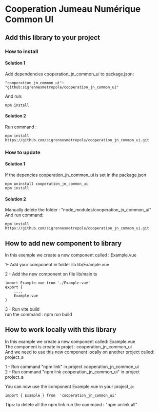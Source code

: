 # Cooperation Jumeau Numérique Common UI
## Add this library to your project
### How to install 

#### Solution 1
Add dependencies cooperation_jn_common_ui to package.json:

    "cooperation_jn_common_ui": "github:sigrennesmetropole/cooperation_jn_common_ui"

And run:

    npm install

#### Solution 2
Run command :

    npm install https://github.com/sigrennesmetropole/cooperation_jn_common_ui.git

### How to update

#### Solution 1
If the depencies cooperation_jn_common_ui is set in the package.json

    npm uninstall cooperation_jn_common_ui
    npm install

#### Solution 2

Manually delete the folder : "node_modules/cooperation_jn_common_ui"\
And run command:

    npm install https://github.com/sigrennesmetropole/cooperation_jn_common_ui.git

## How to add new component to library

In this exemple we create a new component called : Example.vue

1- Add your component in folder lib 
lib/Example.vue

2 - Add the new component on file lib/main.ts

    import Example.vue from './Example.vue'
    export {
    	...,
    	Example.vue
    }
     
3 - Run vite build\
run the command : npm run build 

## How to work locally with this library

In this example we create a new component called: Example.vue\
The component is create in projet : cooperation_jn_common_ui\
And we need to use this new component locally on another project called: project_a

1 - Run command "npm link" in project cooperation_jn_common_ui\
2 - Run command "npm link cooperation_jn_common_ui" in project project_a

You can now use the component Example.vue in your project_a:

    import { Example } from  'cooperation_jn_common_ui'

Tips: to delete all the npm link run the command : "npm unlink all"